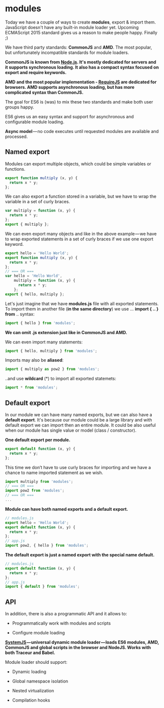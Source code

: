 # modules

Today we have a couple of ways to create **modules**, export & import them. JavaScript doesn't have any built-in module loader yet. Upcoming ECMAScript 2015 standard gives us a reason to make people happy. Finally ;)

We have third party standards: **CommonJS** and **AMD**. The most popular, but unfortunately incompatible standards for module loaders.

**CommonJS is known from [Node.js](https://nodejs.org/). It's mostly dedicated for servers and it supports synchronous loading. It also has a compact syntax focused on export and require keywords.**

**AMD and the most popular implementation - [RequireJS](http://requirejs.org/) are dedicated for browsers. AMD supports asynchronous loading, but has more complicated syntax than CommonJS.**

The goal for ES6 is (was) to mix these two standards and make both user groups happy.

ES6 gives us an easy syntax and support for asynchronous and configurable module loading.

**Async model** — no code executes until requested modules are available and processed.

## Named export

Modules can export multiple objects, which could be simple variables or functions.

```javascript
export function multiply (x, y) {
  return x * y;
};
```
We can also export a function stored in a variable, but we have to wrap the variable in a set of curly braces.
```javascript
var multiply = function (x, y) {
  return x * y;
};
export { multiply };
```
We can even export many objects and like in the above example — we have to wrap exported statements in a set of curly braces if we use one export keyword.

```javascript
export hello = 'Hello World';
export function multiply (x, y) {
  return x * y;
};
// === OR ===
var hello = 'Hello World',
    multiply = function (x, y) {
      return x * y;
    };
export { hello, multiply };
```
Let's just imagine that we have **modules.js** file with all exported statements. To import them in another file (**in the same directory**) we use … **import { .. } from** .. syntax:

```javascript
import { hello } from 'modules';
```
**We can omit .js extension just like in CommonJS and AMD.**

We can even import many statements:

```javascript
import { hello, multiply } from 'modules';
```
Imports may also be **aliased**:

```javascript
import { multiply as pow2 } from 'modules';
```
..and use **wildcard** (*) to import all exported statemets:

```javascript
import * from 'modules';
```
## Default export

In our module we can have many named exports, but we can also have a **default export**. It's because our module could be a large library and with default export we can import then an entire module. It could be also useful when our module has single value or model (class / constructor).

**One default export per module.**

```javascript
export default function (x, y) {
  return x * y;
};
```
This time we don’t have to use curly braces for importing and we have a chance to name imported statement as we wish.

```javascript
import multiply from 'modules';
// === OR ===
import pow2 from 'modules';
// === OR ===
...
```

**Module can have both named exports and a default export.**
```javascript
// modules.js
export hello = 'Hello World';
export default function (x, y) {
  return x * y;
};
// app.js
import pow2, { hello } from 'modules';
```
**The default export is just a named export with the special name default.**

```javascript
// modules.js
export default function (x, y) {
  return x * y;
};
// app.js
import { default } from 'modules';
```

## API

In addition, there is also a programmatic API and it allows to:

* Programmatically work with modules and scripts

* Configure module loading

**[SystemJS](https://github.com/systemjs/systemjs) — universal dynamic module loader — loads ES6 modules, AMD, CommonJS and global scripts in the browser and NodeJS. Works with both Traceur and Babel.**

Module loader should support:
* Dynamic loading

* Global namespace isolation

* Nested virtualization

* Compilation hooks



